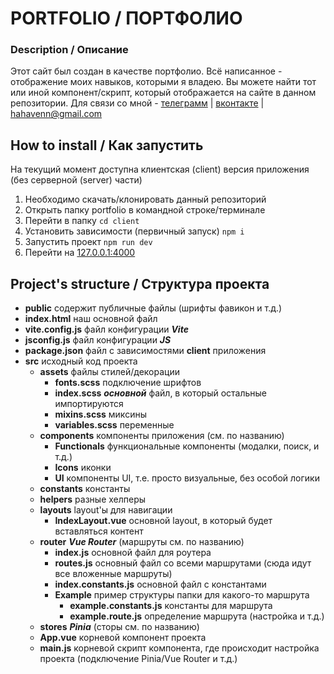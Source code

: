 # **PORTFOLIO / ПОРТФОЛИО**

### Description / Описание

Этот сайт был создан в качестве портфолио. Всё написанное - отображение моих навыков, которыми я владею. Вы можете найти тот или иной компонент/скрипт, который отображается на сайте в данном репозитории. Для связи со мной - [телеграмм](https://t.me/hahavenn) | [вконтакте](https://vk.com/hahavenn) | hahavenn@gmail.com

## How to install / Как запустить

На текущий момент доступна клиентская (client) версия приложения (без серверной (server) части)

1. Необходимо скачать/клонировать данный репозиторий
2. Открыть папку portfolio в командной строке/терминале
3. Перейти в папку `cd client`
4. Установить зависимости (первичный запуск) `npm i`
5. Запустить проект `npm run dev`
6. Перейти на [127.0.0.1:4000](http://127.0.0.1:4000)

## Project's structure / Структура проекта

-   **public** содержит публичные файлы (шрифты фавикон и т.д.)
-   **index.html** наш основной файл
-   **vite.config.js** файл конфигурации **_Vite_**
-   **jsconfig.js** файл конфигурации **_JS_**
-   **package.json** файл с зависимостями **client** приложения
-   **src** исходный код проекта
    -   **assets** файлы стилей/декорации
        -   **fonts.scss** подключение шрифтов
        -   **index.scss** **_основной_** файл, в который остальные импортируются
        -   **mixins.scss** миксины
        -   **variables.scss** переменные
    -   **components** компоненты приложения (см. по названию)
        -   **Functionals** функциональные компоненты (модалки, поиск, и т.д.)
        -   **Icons** иконки
        -   **UI** компоненты UI, т.е. просто визуальные, без особой логики
    -   **constants** константы
    -   **helpers** разные хелперы
    -   **layouts** layout'ы для навигации
        -   **IndexLayout.vue** основной layout, в который будет вставляться контент
    -   **router** **_Vue Router_** (маршруты см. по названию)
        -   **index.js** основной файл для роутера
        -   **routes.js** основный файл со всеми маршрутами (сюда идут все вложенные маршруты)
        -   **index.constants.js** основной файл с константами
        -   **Example** пример структуры папки для какого-то маршрута
            -   **example.constants.js** константы для маршрута
            -   **example.route.js** определение маршрута (настройка и т.д.)
    -   **stores** **_Pinia_** (сторы см. по названию)
    -   **App.vue** корневой компонент проекта
    -   **main.js** корневой скрипт компонента, где происходит настройка проекта (подключение Pinia/Vue Router и т.д.)
